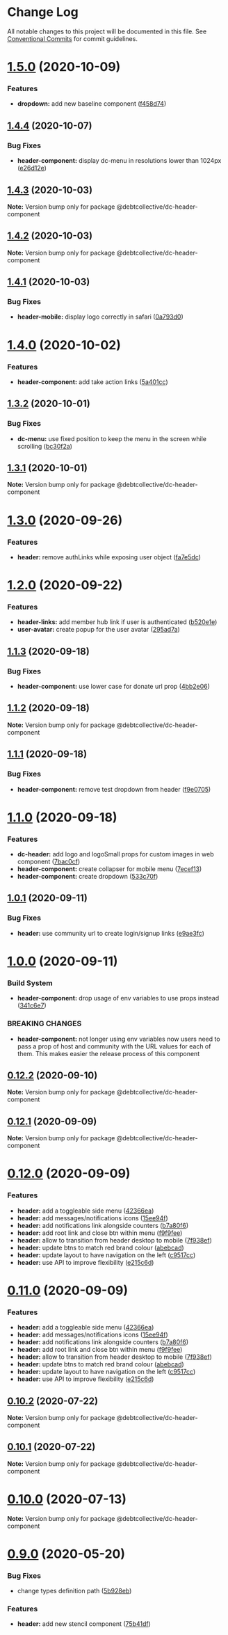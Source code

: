 # Change Log

All notable changes to this project will be documented in this file.
See [Conventional Commits](https://conventionalcommits.org) for commit guidelines.

# [1.5.0](https://github.com/debtcollective/packages/compare/v1.4.4...v1.5.0) (2020-10-09)


### Features

* **dropdown:** add new baseline component ([f458d74](https://github.com/debtcollective/packages/commit/f458d74))





## [1.4.4](https://github.com/debtcollective/packages/compare/v1.4.3...v1.4.4) (2020-10-07)


### Bug Fixes

* **header-component:** display dc-menu in resolutions lower than 1024px ([e26d12e](https://github.com/debtcollective/packages/commit/e26d12e))





## [1.4.3](https://github.com/debtcollective/packages/compare/v1.4.2...v1.4.3) (2020-10-03)

**Note:** Version bump only for package @debtcollective/dc-header-component





## [1.4.2](https://github.com/debtcollective/packages/compare/v1.4.1...v1.4.2) (2020-10-03)

**Note:** Version bump only for package @debtcollective/dc-header-component





## [1.4.1](https://github.com/debtcollective/packages/compare/v1.4.0...v1.4.1) (2020-10-03)


### Bug Fixes

* **header-mobile:** display logo correctly in safari ([0a793d0](https://github.com/debtcollective/packages/commit/0a793d0))





# [1.4.0](https://github.com/debtcollective/packages/compare/v1.3.2...v1.4.0) (2020-10-02)


### Features

* **header-component:** add take action links ([5a401cc](https://github.com/debtcollective/packages/commit/5a401cc))





## [1.3.2](https://github.com/debtcollective/packages/compare/v1.3.1...v1.3.2) (2020-10-01)


### Bug Fixes

* **dc-menu:** use fixed position to keep the menu in the screen while scrolling ([bc30f2a](https://github.com/debtcollective/packages/commit/bc30f2a))





## [1.3.1](https://github.com/debtcollective/packages/compare/v1.3.0...v1.3.1) (2020-10-01)

**Note:** Version bump only for package @debtcollective/dc-header-component





# [1.3.0](https://github.com/debtcollective/packages/compare/v1.2.0...v1.3.0) (2020-09-26)


### Features

* **header:** remove authLinks while exposing user object ([fa7e5dc](https://github.com/debtcollective/packages/commit/fa7e5dc))





# [1.2.0](https://github.com/debtcollective/packages/compare/v1.1.3...v1.2.0) (2020-09-22)


### Features

* **header-links:** add member hub link if user is authenticated ([b520e1e](https://github.com/debtcollective/packages/commit/b520e1e))
* **user-avatar:** create popup for the user avatar ([295ad7a](https://github.com/debtcollective/packages/commit/295ad7a))





## [1.1.3](https://github.com/debtcollective/packages/compare/v1.1.2...v1.1.3) (2020-09-18)


### Bug Fixes

* **header-component:** use lower case for donate url prop ([4bb2e06](https://github.com/debtcollective/packages/commit/4bb2e06))





## [1.1.2](https://github.com/debtcollective/packages/compare/v1.1.1...v1.1.2) (2020-09-18)

**Note:** Version bump only for package @debtcollective/dc-header-component





## [1.1.1](https://github.com/debtcollective/packages/compare/v1.1.0...v1.1.1) (2020-09-18)


### Bug Fixes

* **header-component:** remove test dropdown from header ([f9e0705](https://github.com/debtcollective/packages/commit/f9e0705))





# [1.1.0](https://github.com/debtcollective/packages/compare/v1.0.1...v1.1.0) (2020-09-18)


### Features

* **dc-header:** add logo and logoSmall props for custom images in web component ([7bac0cf](https://github.com/debtcollective/packages/commit/7bac0cf))
* **header-component:** create collapser for mobile menu ([7ecef13](https://github.com/debtcollective/packages/commit/7ecef13))
* **header-component:** create dropdown ([533c70f](https://github.com/debtcollective/packages/commit/533c70f))





## [1.0.1](https://github.com/debtcollective/packages/compare/v1.0.0...v1.0.1) (2020-09-11)


### Bug Fixes

* **header:** use community url to create login/signup links ([e9ae3fc](https://github.com/debtcollective/packages/commit/e9ae3fc))





# [1.0.0](https://github.com/debtcollective/packages/compare/v0.12.2...v1.0.0) (2020-09-11)


### Build System

* **header-component:** drop usage of env variables to use props instead ([341c6e7](https://github.com/debtcollective/packages/commit/341c6e7))


### BREAKING CHANGES

* **header-component:** not longer using env variables now users need to pass a prop of host and community
with the URL values for each of them. This makes easier the release process of this component





## [0.12.2](https://github.com/debtcollective/packages/compare/v0.12.1...v0.12.2) (2020-09-10)

**Note:** Version bump only for package @debtcollective/dc-header-component





## [0.12.1](https://github.com/debtcollective/packages/compare/v0.12.0...v0.12.1) (2020-09-09)

**Note:** Version bump only for package @debtcollective/dc-header-component





# [0.12.0](https://github.com/debtcollective/packages/compare/v0.10.2...v0.12.0) (2020-09-09)


### Features

* **header:** add a toggleable side menu ([42366ea](https://github.com/debtcollective/packages/commit/42366ea))
* **header:** add messages/notifications icons ([15ee94f](https://github.com/debtcollective/packages/commit/15ee94f))
* **header:** add notifications link alongside counters ([b7a80f6](https://github.com/debtcollective/packages/commit/b7a80f6))
* **header:** add root link and close btn within menu ([f9f9fee](https://github.com/debtcollective/packages/commit/f9f9fee))
* **header:** allow to transition from header desktop to mobile ([7f938ef](https://github.com/debtcollective/packages/commit/7f938ef))
* **header:** update btns to match red brand colour ([abebcad](https://github.com/debtcollective/packages/commit/abebcad))
* **header:** update layout to have navigation on the left ([c9517cc](https://github.com/debtcollective/packages/commit/c9517cc))
* **header:** use <slot /> API to improve flexibility ([e215c6d](https://github.com/debtcollective/packages/commit/e215c6d))





# [0.11.0](https://github.com/debtcollective/packages/compare/v0.10.2...v0.11.0) (2020-09-09)


### Features

* **header:** add a toggleable side menu ([42366ea](https://github.com/debtcollective/packages/commit/42366ea))
* **header:** add messages/notifications icons ([15ee94f](https://github.com/debtcollective/packages/commit/15ee94f))
* **header:** add notifications link alongside counters ([b7a80f6](https://github.com/debtcollective/packages/commit/b7a80f6))
* **header:** add root link and close btn within menu ([f9f9fee](https://github.com/debtcollective/packages/commit/f9f9fee))
* **header:** allow to transition from header desktop to mobile ([7f938ef](https://github.com/debtcollective/packages/commit/7f938ef))
* **header:** update btns to match red brand colour ([abebcad](https://github.com/debtcollective/packages/commit/abebcad))
* **header:** update layout to have navigation on the left ([c9517cc](https://github.com/debtcollective/packages/commit/c9517cc))
* **header:** use <slot /> API to improve flexibility ([e215c6d](https://github.com/debtcollective/packages/commit/e215c6d))





## [0.10.2](https://github.com/debtcollective/packages/compare/v0.10.1...v0.10.2) (2020-07-22)

**Note:** Version bump only for package @debtcollective/dc-header-component





## [0.10.1](https://github.com/debtcollective/packages/compare/v0.10.0...v0.10.1) (2020-07-22)

**Note:** Version bump only for package @debtcollective/dc-header-component





# [0.10.0](https://github.com/debtcollective/packages/compare/v0.9.1...v0.10.0) (2020-07-13)

**Note:** Version bump only for package @debtcollective/dc-header-component





# [0.9.0](https://github.com/debtcollective/packages/compare/v0.8.8...v0.9.0) (2020-05-20)


### Bug Fixes

* change types definition path ([5b928eb](https://github.com/debtcollective/packages/commit/5b928eb))


### Features

* **header:** add new stencil component ([75b41df](https://github.com/debtcollective/packages/commit/75b41df))
